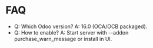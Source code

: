 # FAQ

- Q: Which Odoo version? A: 16.0 (OCA/OCB packaged).
- Q: How to enable? A: Start server with --addon purchase_warn_message or install in UI.
